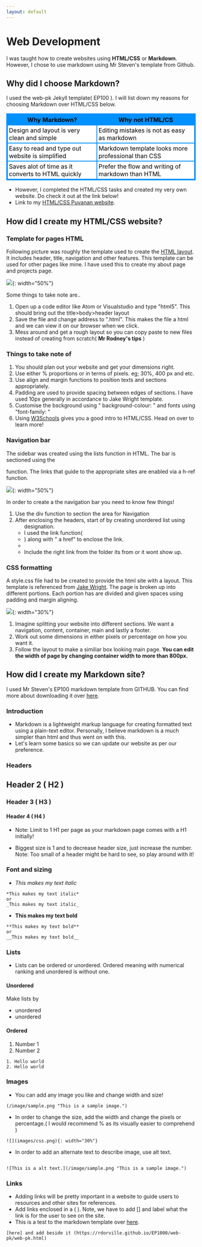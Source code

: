 ```yaml
---
layout: default
---
```


# Web Development

I was taught how to create websites using **HTML/CSS** or **Markdown**. However, I chose to use markdown using Mr Steven's template from Github.

## Why did I choose Markdown?
I used the web-pk Jekyll template( EP100 ). I will list down my reasons for choosing Markdown over HTML/CSS below.
<style>
table.GeneratedTable {
  width: 100%;
  background-color: #ffffff;
  border-collapse: collapse;
  border-width: 2px;
  border-color: #0091ff;
  border-style: solid;
  color: #000000;
}

table.GeneratedTable td, table.GeneratedTable th {
  border-width: 2px;
  border-color: #0091ff;
  border-style: solid;
  padding: 3px;
}

table.GeneratedTable thead {
  background-color: #0091ff;
}
</style>
<!-- HTML Code: Place this code in the document's body (between the 'body' tags) where the table should appear -->
<table class="GeneratedTable">
  <thead>
    <tr>
      <th>Why Markdown?</th>
      <th>Why not HTML/CS</th>
    </tr>
  </thead>
  <tbody>
    <tr>
      <td>Design and layout is very clean and simple</td>
      <td>Editing mistakes is not as easy as markdown</td>
    </tr>
    <tr>
      <td>Easy to read and type out website is simplified</td>
      <td>Markdown template looks more professional than CSS</td>
    </tr>
    <tr>
      <td>Saves alot of time as it converts to HTML quickly</td>
      <td>Prefer the flow and writing of markdown than HTML</td>
    </tr>
  </tbody>
</table>


*  However, I completed the HTML/CSS tasks and created my very own website. Do check it out at the link below!
*  Link to my [HTML/CSS Puvanan website](https://puvie2005.github.io/Puvanan-html/index.html).

## How did I create my HTML/CSS website?

### Template for pages HTML

Following picture was roughly the template used to create the [HTML layout](https://www.youtube.com/watch?v=0afZj1G0BIE/). It includes header, title, navigation and other features.
This template can be used for other pages like mine. I have used this to create my about page and projects page.

![](images/layout.png){: width="50%"}

Some things to take note are..
1. Open up a code editor like Atom or Visualstudio and type "html5". This should bring out the title>body>header layout
2. Save the file and change address to ".html". This makes the file a html and we can view it on our browser when we click.
3. Mess around and get a rough layout so you can copy paste to new files instead of creating from scratch( **Mr Rodney's tips** )

### Things to take note of

1. You should plan out your website and get your dimensions right.
2. Use either % proportions or in terms of pixels. eg; 30%, 400 px and etc.
3. Use align and margin functions to position texts and sections appropriately.
4. Padding are used to provide spacing between edges of sections. I have used 10px generally in accordance to Jake Wright template.
5. Customise the bsckground using " background-colour: " and fonts using "font-family: "
6. Using [W3Schools](https://www.w3schools.com/html/html_intro.asp) gives you a good intro to HTML/CSS. Head on over to learn more!

### Navigation bar
The sidebar was created using the lists function in HTML. The bar is sectioned using the <div> function.
The links that guide to the appropriate sites are enabled via a h-ref function.

![](images/nav.png){: width="50%"}

In order to create a the navigation bar you need to know few things!
1. Use the div function to section the area for Navigation
2. After enclosing the headers, start of by creating unordered list using <ul > designation.
3. I used the link function(<li>) along with " a href" to enclose the link. <li>
4. Include the right link from the folder its from or it wont show up.

### CSS formatting
A style.css file had to be created to provide the html site with a layout. This template is referenced from [Jake Wright](https://www.youtube.com/watch?v=0afZj1G0BIE/).
The page is broken up into different portions. Each portion has are divided and given spaces using padding and margin aligning.

![](images/css.png){: width="30%"}

1. Imagine splitting your website into different sections. We want a navigation, content, container, main and lastly a footer.
2. Work out some dimensions in either pixels or percentage on how you want it.
3. Follow the layout to make a similiar box looking main page. **You can edit the width of page by changing container width to more than 800px.**

## How did I create my Markdown site?
I used Mr Steven's EP100 markdown template from GITHUB. You can find more about downloading it over [here](https://rdorville.github.io/EP1000/web-pk/web-pk.html).

### Introduction
* Markdown is a lightweight markup language for creating formatted text using a plain-text editor. Personally, I believe markdown is a much simpler than html and thus went on with this.
* Let's learn some basics so we can update our website as per our preference.

### Headers
## Header 2 ( H2 )
### Header 3 ( H3 )
#### Header 4 ( H4 )
- Note: Limit to 1 H1 per page as your markdown page comes with a H1 initially!
* Biggest size is 1 and to decrease header size, just increase the number. Note: Too small of a header might be hard to see, so play around with it!

### Font and sizing
* *This makes my text italic*
```
*This makes my text italic*
or
_This makes my text italic_
```
* **This makes my text bold**
```
**This makes my text bold**
or
__This makes my text bold__
```

### Lists
* Lists can be ordered or unordered. Ordered meaning with numerical ranking and unordered is without one.
#### Unordered
Make lists by
* unordered
* unordered

#### Ordered
1. Number 1
2. Number 2
```
1. Hello world
2. Hello world
```
### Images
* You can add any image you like and change width and size!
```
(/image/sample.png "This is a sample image.")
```
* In order to change the size, add the width and change the pixels or percentage.( I would recommend % as its visually easier to comprehend )
```
![](images/css.png){: width="30%"}
```
* In order to add an alternate text to describe image, use alt text.
```

![This is a alt text.](/image/sample.png "This is a sample image.")

```
### Links
* Adding links will be pretty important in a website to guide users to resources and other sites for references.
* Add links enclosed in a ( ). Note, we have to add [] and label what the link is for the user to see on the site.
* This is a test to the markdown template over [here](https://rdorville.github.io/EP1000/web-pk/web-pk.html).
```
[here] and add beside it (https://rdorville.github.io/EP1000/web-pk/web-pk.html)
```
###
